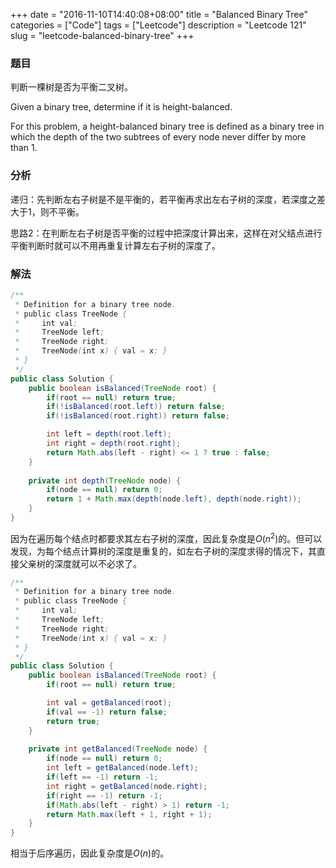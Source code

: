 +++
date = "2016-11-10T14:40:08+08:00"
title = "Balanced Binary Tree"
categories = ["Code"]
tags = ["Leetcode"]
description = "Leetcode 121"
slug = "leetcode-balanced-binary-tree"
+++

### 题目

判断一棵树是否为平衡二叉树。

Given a binary tree, determine if it is height-balanced.

For this problem, a height-balanced binary tree is defined as a binary tree in which the depth of the two subtrees of every node never differ by more than 1.

### 分析

递归：先判断左右子树是不是平衡的，若平衡再求出左右子树的深度，若深度之差大于1，则不平衡。

思路2：在判断左右子树是否平衡的过程中把深度计算出来，这样在对父结点进行平衡判断时就可以不用再重复计算左右子树的深度了。

### 解法

```java
/**
 * Definition for a binary tree node.
 * public class TreeNode {
 *     int val;
 *     TreeNode left;
 *     TreeNode right;
 *     TreeNode(int x) { val = x; }
 * }
 */
public class Solution {
    public boolean isBalanced(TreeNode root) {
        if(root == null) return true;
        if(!isBalanced(root.left)) return false;
        if(!isBalanced(root.right)) return false;

        int left = depth(root.left);
        int right = depth(root.right);
        return Math.abs(left - right) <= 1 ? true : false;
    }
    
    private int depth(TreeNode node) {
        if(node == null) return 0;
        return 1 + Math.max(depth(node.left), depth(node.right));
    }
}
```

因为在遍历每个结点时都要求其左右子树的深度，因此复杂度是$O(n^2)$的。但可以发现，为每个结点计算树的深度是重复的，如左右子树的深度求得的情况下，其直接父亲树的深度就可以不必求了。

```java
/**
 * Definition for a binary tree node.
 * public class TreeNode {
 *     int val;
 *     TreeNode left;
 *     TreeNode right;
 *     TreeNode(int x) { val = x; }
 * }
 */
public class Solution {
    public boolean isBalanced(TreeNode root) {
        if(root == null) return true;

        int val = getBalanced(root);
        if(val == -1) return false;
        return true;
    }
    
    private int getBalanced(TreeNode node) {
        if(node == null) return 0;
        int left = getBalanced(node.left);
        if(left == -1) return -1;
        int right = getBalanced(node.right);
        if(right == -1) return -1;
        if(Math.abs(left - right) > 1) return -1;
        return Math.max(left + 1, right + 1);
    }
}
```

相当于后序遍历，因此复杂度是$O(n)$的。
